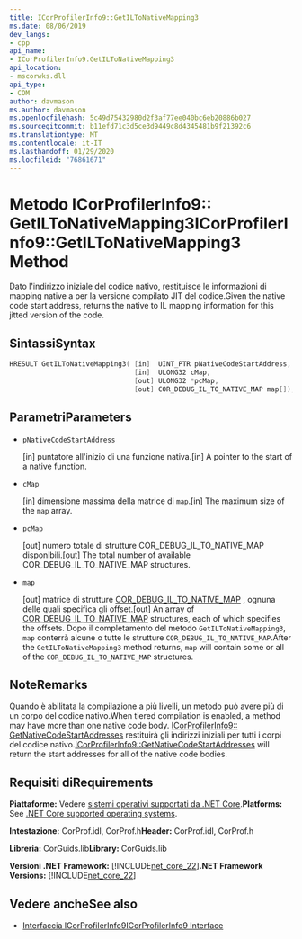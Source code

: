 ```yaml
---
title: ICorProfilerInfo9::GetILToNativeMapping3
ms.date: 08/06/2019
dev_langs:
- cpp
api_name:
- ICorProfilerInfo9.GetILToNativeMapping3
api_location:
- mscorwks.dll
api_type:
- COM
author: davmason
ms.author: davmason
ms.openlocfilehash: 5c49d75432980d2f3af77ee040bc6eb20886b027
ms.sourcegitcommit: b11efd71c3d5ce3d9449c8d4345481b9f21392c6
ms.translationtype: MT
ms.contentlocale: it-IT
ms.lasthandoff: 01/29/2020
ms.locfileid: "76861671"
---
```

# <a name="icorprofilerinfo9getiltonativemapping3-method"></a><span data-ttu-id="1c70c-102">Metodo ICorProfilerInfo9:: GetILToNativeMapping3</span><span class="sxs-lookup"><span data-stu-id="1c70c-102">ICorProfilerInfo9::GetILToNativeMapping3 Method</span></span>

<span data-ttu-id="1c70c-103">Dato l'indirizzo iniziale del codice nativo, restituisce le informazioni di mapping native a per la versione compilato JIT del codice.</span><span class="sxs-lookup"><span data-stu-id="1c70c-103">Given the native code start address, returns the native to IL mapping information for this jitted version of the code.</span></span>

## <a name="syntax"></a><span data-ttu-id="1c70c-104">Sintassi</span><span class="sxs-lookup"><span data-stu-id="1c70c-104">Syntax</span></span>

```cpp
HRESULT GetILToNativeMapping3( [in]  UINT_PTR pNativeCodeStartAddress,
                               [in]  ULONG32 cMap,
                               [out] ULONG32 *pcMap,
                               [out] COR_DEBUG_IL_TO_NATIVE_MAP map[]);
```

## <a name="parameters"></a><span data-ttu-id="1c70c-105">Parametri</span><span class="sxs-lookup"><span data-stu-id="1c70c-105">Parameters</span></span>

- `pNativeCodeStartAddress`

  <span data-ttu-id="1c70c-106">\[in] puntatore all'inizio di una funzione nativa.</span><span class="sxs-lookup"><span data-stu-id="1c70c-106">\[in] A pointer to the start of a native function.</span></span>

- `cMap`

  <span data-ttu-id="1c70c-107">\[in] dimensione massima della matrice di `map`.</span><span class="sxs-lookup"><span data-stu-id="1c70c-107">\[in] The maximum size of the `map` array.</span></span>

- `pcMap`

  <span data-ttu-id="1c70c-108">\[out] numero totale di strutture COR_DEBUG_IL_TO_NATIVE_MAP disponibili.</span><span class="sxs-lookup"><span data-stu-id="1c70c-108">\[out] The total number of available COR_DEBUG_IL_TO_NATIVE_MAP structures.</span></span>

- `map`

  <span data-ttu-id="1c70c-109">\[out] matrice di strutture [COR_DEBUG_IL_TO_NATIVE_MAP](../debugging/cor-debug-il-to-native-map-structure.md) , ognuna delle quali specifica gli offset.</span><span class="sxs-lookup"><span data-stu-id="1c70c-109">\[out] An array of [COR_DEBUG_IL_TO_NATIVE_MAP](../debugging/cor-debug-il-to-native-map-structure.md) structures, each of which specifies the offsets.</span></span> <span data-ttu-id="1c70c-110">Dopo il completamento del metodo `GetILToNativeMapping3`, `map` conterrà alcune o tutte le strutture `COR_DEBUG_IL_TO_NATIVE_MAP`.</span><span class="sxs-lookup"><span data-stu-id="1c70c-110">After the `GetILToNativeMapping3` method returns, `map` will contain some or all of the `COR_DEBUG_IL_TO_NATIVE_MAP` structures.</span></span>

## <a name="remarks"></a><span data-ttu-id="1c70c-111">Note</span><span class="sxs-lookup"><span data-stu-id="1c70c-111">Remarks</span></span>

<span data-ttu-id="1c70c-112">Quando è abilitata la compilazione a più livelli, un metodo può avere più di un corpo del codice nativo.</span><span class="sxs-lookup"><span data-stu-id="1c70c-112">When tiered compilation is enabled, a method may have more than one native code body.</span></span> <span data-ttu-id="1c70c-113">[ICorProfilerInfo9:: GetNativeCodeStartAddresses](icorprofilerinfo9-getnativecodestartaddresses-method.md) restituirà gli indirizzi iniziali per tutti i corpi del codice nativo.</span><span class="sxs-lookup"><span data-stu-id="1c70c-113">[ICorProfilerInfo9::GetNativeCodeStartAddresses](icorprofilerinfo9-getnativecodestartaddresses-method.md) will return the start addresses for all of the native code bodies.</span></span>

## <a name="requirements"></a><span data-ttu-id="1c70c-114">Requisiti di</span><span class="sxs-lookup"><span data-stu-id="1c70c-114">Requirements</span></span>

<span data-ttu-id="1c70c-115">**Piattaforme:** Vedere [sistemi operativi supportati da .NET Core](../../../core/install/dependencies.md?tabs=netcore30&pivots=os-windows).</span><span class="sxs-lookup"><span data-stu-id="1c70c-115">**Platforms:** See [.NET Core supported operating systems](../../../core/install/dependencies.md?tabs=netcore30&pivots=os-windows).</span></span>

<span data-ttu-id="1c70c-116">**Intestazione:** CorProf.idl, CorProf.h</span><span class="sxs-lookup"><span data-stu-id="1c70c-116">**Header:** CorProf.idl, CorProf.h</span></span>

<span data-ttu-id="1c70c-117">**Libreria:** CorGuids.lib</span><span class="sxs-lookup"><span data-stu-id="1c70c-117">**Library:** CorGuids.lib</span></span>

<span data-ttu-id="1c70c-118">**Versioni .NET Framework:** [!INCLUDE[net_core_22](../../../../includes/net-core-22-md.md)]</span><span class="sxs-lookup"><span data-stu-id="1c70c-118">**.NET Framework Versions:** [!INCLUDE[net_core_22](../../../../includes/net-core-22-md.md)]</span></span>

## <a name="see-also"></a><span data-ttu-id="1c70c-119">Vedere anche</span><span class="sxs-lookup"><span data-stu-id="1c70c-119">See also</span></span>

- [<span data-ttu-id="1c70c-120">Interfaccia ICorProfilerInfo9</span><span class="sxs-lookup"><span data-stu-id="1c70c-120">ICorProfilerInfo9 Interface</span></span>](icorprofilerinfo9-interface.md)
